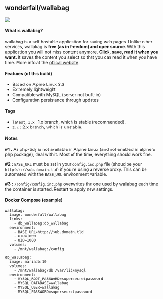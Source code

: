 ## wonderfall/wallabag
![](https://www.wallabag.org/images/logo.png)

#### What is wallabag?
wallabag is a self hostable application for saving web pages. Unlike other services, wallabag is **free (as in freedom) and open source**. With this application you will not miss content anymore. **Click, save, read it when you want.** It saves the content you select so that you can read it when you have time. More info at the [offical website](https://www.wallabag.org/).

#### Features (of this build)
- Based on Alpine Linux 3.3
- Extremely lightweight
- Compatible with MySQL (server not built-in)
- Configuration persistance through updates

#### Tags
- `latest`, `1.x` : 1.x branch, which is stable (recommended).
- `2.x` : 2.x branch, which is unstable.

#### Notes
**#1 :** As php-tidy is not available in Alpine Linux (and not enabled in alpine's php package), deal with it. Most of the time, everything should work fine.  

**#2 :** `BASE_URL` must be set in your `config.inc.php` file (shoud be your `http(s)://sub.domain.tld`) if you're using a reverse proxy. This can be automated with the `BASE_URL` environment variable.

**#3 :** `/config/config.inc.php` overwrites the one used by wallabag each time the container is started. Restart to apply new settings.

#### Docker Compose (example)
```
wallabag:
  image: wonderfall/wallabag
  links:
    - db_wallabag:db_wallabag
  environment:
    - BASE_URL=http://sub.domain.tld
    - GID=1000
    - UID=1000
  volumes:
    - /mnt/wallabag:/config

db_wallabag:
  image: mariadb:10
  volumes:
    - /mnt/wallabag/db:/var/lib/mysql
  environment:
    - MYSQL_ROOT_PASSWORD=supersecretpassword
    - MYSQL_DATABASE=wallabag
    - MYSQL_USER=wallabag
    - MYSQL_PASSWORD=supersecretpassword
```

